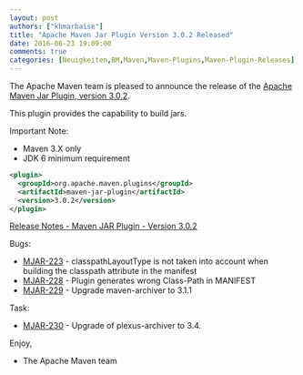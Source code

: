 ```yaml
---
layout: post
authors: ["khmarbaise"]
title: "Apache Maven Jar Plugin Version 3.0.2 Released"
date: 2016-06-23 19:09:00
comments: true
categories: [Neuigkeiten,BM,Maven,Maven-Plugins,Maven-Plugin-Releases]
---
```

The Apache Maven team is pleased to announce the release of the 
[Apache Maven Jar Plugin, version 3.0.2](https://maven.apache.org/plugins/maven-jar-plugin/).

This plugin provides the capability to build jars.

Important Note: 

 * Maven 3.X only
 * JDK 6 minimum requirement


``` xml
<plugin>
  <groupId>org.apache.maven.plugins</groupId>
  <artifactId>maven-jar-plugin</artifactId>
  <version>3.0.2</version>
</plugin>
```

<!-- more -->

[Release Notes - Maven JAR Plugin - Version 3.0.2](https://issues.apache.org/jira/secure/ReleaseNote.jspa?projectId=12317526&version=12336062)

Bugs:

 * [MJAR-223](https://issues.apache.org/jira/browse/MJAR-223) - classpathLayoutType is not taken into account when building the classpath attribute in the manifest
 * [MJAR-228](https://issues.apache.org/jira/browse/MJAR-228) - Plugin generates wrong Class-Path in MANIFEST
 * [MJAR-229](https://issues.apache.org/jira/browse/MJAR-229) - Upgrade maven-archiver to 3.1.1

Task:

 * [MJAR-230](https://issues.apache.org/jira/browse/MJAR-230) - Upgrade of plexus-archiver to 3.4.

Enjoy,

- The Apache Maven team
